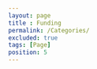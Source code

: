 ```yaml
--- 
layout: page
title : Funding 
permalink: /Categories/
excluded: true
tags: [Page]
position: 5
---
```


